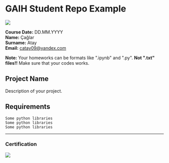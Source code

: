 # GAIH Student Repo Example
![](img/newlogo.png)

**Course Date:** DD.MM.YYYY  
**Name:** Çağlar  
**Surname:** Atay  
**Email:** catay09@yandex.com  

**Note:** Your homeworks can be formats like ".ipynb" and ".py". **Not ".txt" files!!** Make sure that your codes works.  

## Project Name
Description of your project.

## Requirements
```
Some python libraries
Some python libraries
Some python libraries
```
---

### Certification
![](img/TopLearnerCertificate.png)

